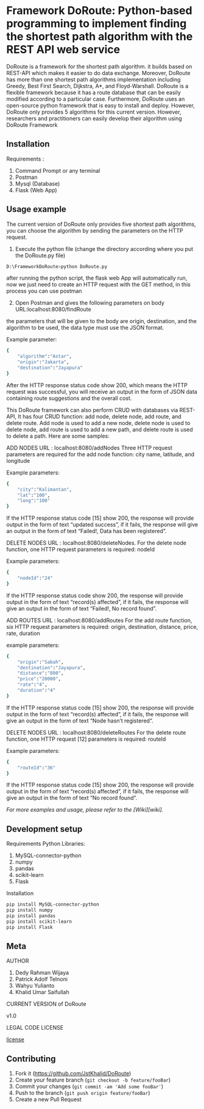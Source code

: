 # Framework DoRoute: Python-based programming to implement finding the shortest path algorithm with the REST API web service

DoRoute is a framework for the shortest path algorithm. it builds based on REST-API which makes it easier to do data exchange. Moreover, DoRoute has more than one shortest path algorithms implementation including Greedy, Best First Search, Dijkstra, A*, and Floyd-Warshall. DoRoute is a flexible framework because it has a route database that can be easily modified according to a particular case. Furthermore, DoRoute uses an open-source python framework that is easy to install and deploy. However, DoRoute only provides 5 algorithms for this current version. However, researchers and practitioners can easily develop their algorithm using DoRoute Framework



## Installation

Requirements :
1. Command Prompt or any terminal
2. Postman
3. Mysql (Database)
4. Flask (Web App)


## Usage example

The current version of DoRoute only provides five shortest path algorithms, you can choose the algorithm by sending the parameters on the HTTP request.

1. Execute the python file (change the directory according where you put the DoRoute.py file)

```sh
D:\FrameworkDoRoute>python DoRoute.py
```
after running the python script, the flask web App will automatically run, now we just need to create an HTTP request with the GET method, in this process you can use postman

2. Open Postman and gives the following parameters on body
URL:localhost:8080/findRoute

the parameters that will be given to the body are origin, destination, and the algorithm to be used, the data type must use the JSON format. 

Example parameter:
```sh
{
    "algorithm":"Astar",
    "origin":"Jakarta",
    "destination":"Jayapura"
}
```
After the HTTP response status code show 200, which means the HTTP request was successful, you will receive an output in the form of JSON data containing route suggestions and the overall cost.

This DoRoute framework can also perform CRUD with databases via REST-API, It has four CRUD function: add node, delete node, add route, and delete route. Add node is used to add a new node, delete node is used to delete node, add route is used to add a new path, and delete route is used to delete a path. Here are some samples:

ADD NODES
URL : localhost:8080/addNodes
Three HTTP request parameters are required for the add node function: city name, latitude, and longitude

Example parameters:
```sh
{
    "city":"Kalimantan",
    "lat":"100",
    "long":"100"
}
```

If the HTTP response status code [15] show 200, the response will provide output in the form of text “updated success”, if it fails, the response will give an output in the form of text “Failed!, Data has been registered”.

DELETE NODES
URL : localhost:8080/deleteNodes.
For the delete node function, one HTTP request parameters is required: nodeId

Example parameters:
```sh
{
    "nodeId":"24"
}
```
If the HTTP response status code show 200, the response will provide output in the form of text “record(s) affected”, if it fails, the response will give an output in the form of text “Failed!, No record found”.

ADD ROUTES
URL : localhost:8080/addRoutes
For the add route function, six HTTP request parameters is required: origin, destination, distance, price, rate, duration

example parameters:
```sh
{
    "origin":"Sabah",
    "destination":"Jayapura",
    "distance":"800",
    "price":"20000",
    "rate":"4",
    "duration":"4"
}
```
If the HTTP response status code [15] show 200, the response will provide output in the form of text “record(s) affected”, if it fails, the response will give an output in the form of text “Node hasn’t registered”.

DELETE NODES
URL : localhost:8080/deleteRoutes
For the delete route function, one HTTP request [12] parameters is required: routeId

Example parameters:
```sh
{
    "routeId":"36"
}
```
If the HTTP response status code [15]  show 200, the response will provide output in the form of text “record(s) affected”, if it fails, the response will give an output in the form of text “No record found”.


_For more examples and usage, please refer to the [Wiki][wiki]._

## Development setup

Requirements Python Libraries:
1. MySQL-connector-python
2. numpy
3. pandas
4. scikit-learn
5. Flask

Installation
```sh
pip install MySQL-connector-python
pip install numpy
pip install pandas
pip install scikit-learn
pip install Flask
```

## Meta

AUTHOR
1. Dedy Rahman Wijaya
2. Patrick Adolf Telnoni
3. Wahyu Yulianto
4. Khalid Umar Saifullah

CURRENT VERSION of DoRoute

v1.0

LEGAL CODE LICENSE

[license][license]


## Contributing

1. Fork it (<https://github.com/JstKhalid/DoRoute>)
2. Create your feature branch (`git checkout -b feature/fooBar`)
3. Commit your changes (`git commit -am 'Add some fooBar'`)
4. Push to the branch (`git push origin feature/fooBar`)
5. Create a new Pull Request

<!-- Markdown link & img dfn's -->
[license]: https://github.com/JstKhalid/DoRoute/blob/main/LICENSE
